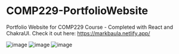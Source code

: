 # COMP229-PortfolioWebsite
Portfolio Website for COMP229 Course - Completed with React and ChakraUI.
Check it out here: https://markbaula.netlify.app/

![image](https://github.com/mbaula/COMP229-PortfolioWebsite/assets/57877999/ffb04c19-c41c-478d-9681-ca8f9b9740bb)
![image](https://github.com/mbaula/COMP229-PortfolioWebsite/assets/57877999/b0c92931-66ae-42a5-b2c1-8bde0a1a9b98)
![image](https://github.com/mbaula/COMP229-PortfolioWebsite/assets/57877999/2fddb5e5-8e2e-4912-9bae-e825bcf46faa)
